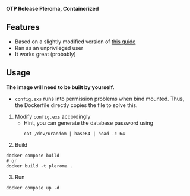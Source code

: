 **OTP Release Pleroma, Containerized**

## Features
- Based on a slightly modified version of [this guide](https://docs.pleroma.social/backend/installation/otp_en/#edit-the-nginx-config)
- Ran as an unprivileged user
- It works great (probably)

## Usage
**The image will need to be built by yourself.**
- `config.exs` runs into permission problems when bind mounted. Thus, the Dockerfile directly copies the file to solve this.

1. Modify `config.exs` accordingly
    - Hint, you can generate the database password using
      ```
      cat /dev/urandom | base64 | head -c 64
      ```
3. Build
```
docker compose build
# or
docker build -t pleroma .
```
3. Run
```
docker compose up -d
```
